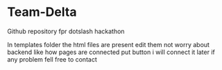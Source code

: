 # Team-Delta
Github repository fpr dotslash hackathon


In templates folder the html files are present edit them not worry about backend like how pages are connected put button i will connect it later if any problem fell free to contact
